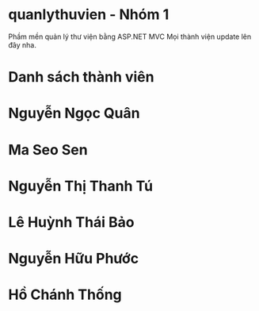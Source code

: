 # quanlythuvien - Nhóm 1
Phầm mền quản lý thư viện bằng ASP.NET MVC 
Mọi thành viện update lên đây nha.
 # Danh sách thành viên
 # Nguyễn Ngọc Quân
 # Ma Seo Sen
 # Nguyễn Thị Thanh Tú
 # Lê Huỳnh Thái Bảo
 # Nguyễn Hữu Phước
 # Hồ Chánh Thống
